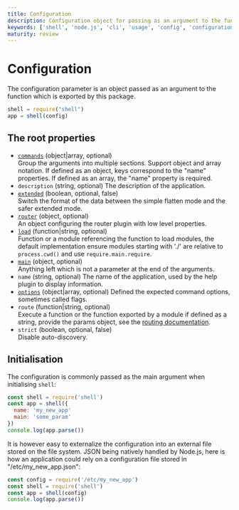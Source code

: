 ```yaml
---
title: Configuration
description: Configuration object for passing as an argument to the function
keywords: ['shell', 'node.js', 'cli', 'usage', 'config', 'configuration']
maturity: review
---
```


# Configuration

The configuration parameter is an object passed as an argument to the function which is exported by this package.

```js
shell = require("shell")
app = shell(config)
```

## The root properties

* [`commands`](./commands/) (object|array, optional)   
  Group the arguments into multiple sections. Support object and array notation. If defined as an object, keys correspond to the "name" properties. If defined as  an array, the "name" property is required.
* `description` (string, optional)
  The description of the application.
* [`extended`](/usage/extended/) (boolean, optional, false)   
  Switch the format of the data between the simple flatten mode and the safer extended mode.
* [`router`](./router) (object, optional)   
  An object configuring the router plugin with low level properties.
* [`load`](./load/) (function|string, optional)   
  Function or a module referencing the function to load modules, the default implementation ensure modules starting with './' are relative to 
  `process.cwd()` and use `require.main.require`.
* [`main`](./main/) (object, optional)   
  Anything left which is not a parameter at the end of the arguments.
* `name` (string, optional)
  The name of the application, used by the help plugin to display information.
* [`options`](./options/) (object|array, optional)
  Defined the expected command options, sometimes called flags.
* `route` (function|string, optional)   
  Execute a function or the function exported by a module if defined as a  string, provide the params object, see the [routing documentation](/api/route/).
* `strict` (boolean, optional, false)   
  Disable auto-discovery.

## Initialisation

The configuration is commonly passed as the main argument when initialising `shell`:

```js
const shell = require('shell')
const app = shell({
  name: 'my_new_app'
  main: 'some_param'
})
console.log(app.parse())
```

It is however easy to externalize the configuration into an external file stored on the file system. JSON being natively handled by Node.js, here is how an application could rely on a configuration file stored in "/etc/my_new_app.json":

```js
const config = require('/etc/my_new_app')
const shell = require('shell')
const app = shell(config)
console.log(app.parse())
```
